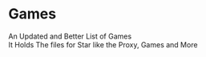 # Games
An Updated and Better List of Games<br />
It Holds The files for Star like the Proxy, Games and More
